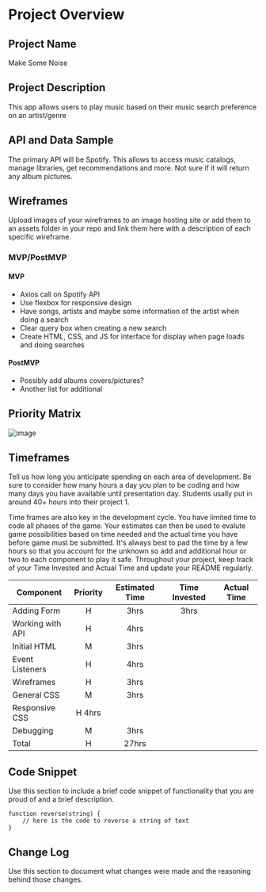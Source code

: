 
# Project Overview

## Project Name

Make Some Noise

## Project Description

This app allows users to play music based on their music search preference on an artist/genre

## API and Data Sample

The primary API will be Spotify. This allows to access music catalogs, manage libraries, get recommendations and more. Not sure if it will return any album pictures.

## Wireframes

Upload images of your wireframes to an image hosting site or add them to an assets folder in your repo and link them here with a description of each specific wireframe.

### MVP/PostMVP

#### MVP 

-	Axios call on Spotify API
-	Use flexbox for responsive design
-	Have songs, artists and maybe some information of the artist when doing a search
-	Clear query box when creating a new search
-	Create HTML, CSS, and JS for interface for display when page loads and doing searches


#### PostMVP  

- Possibly add albums covers/pictures? 
- Another list for additional 

## Priority Matrix
 
![image](https://user-images.githubusercontent.com/88290507/131406364-7d1ed3c4-f344-492c-9753-cb3597858d2d.png)



## Timeframes

Tell us how long you anticipate spending on each area of development. Be sure to consider how many hours a day you plan to be coding and how many days you have available until presentation day. Students usally put in around 40+ hours into their project 1.

Time frames are also key in the development cycle.  You have limited time to code all phases of the game.  Your estimates can then be used to evalute game possibilities based on time needed and the actual time you have before game must be submitted. It's always best to pad the time by a few hours so that you account for the unknown so add and additional hour or two to each component to play it safe. Throughout your project, keep track of your Time Invested and Actual Time and update your README regularly.

| Component | Priority | Estimated Time | Time Invested | Actual Time |
| --- | :---: |  :---: | :---: | :---: |
| Adding Form | H | 3hrs| 3hrs |  
| Working with API | H | 4hrs|  | 
| Initial HTML | M | 3hrs |
| Event Listeners | H | 4hrs |
| Wireframes | H | 3hrs |
| General CSS | M | 3hrs |
| Responsive CSS | H 4hrs | 
| Debugging | M | 3hrs |
| Total | H | 27hrs| 

## Code Snippet

Use this section to include a brief code snippet of functionality that you are proud of and a brief description.  

```
function reverse(string) {
	// here is the code to reverse a string of text
}
```

## Change Log
 Use this section to document what changes were made and the reasoning behind those changes.  
